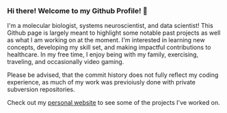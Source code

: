 ### Hi there! Welcome to my Github Profile! 👋

I'm a molecular biologist, systems neuroscientist, and data scientist! This Github page is largely meant to highlight some notable past projects as well as what I am working on at the moment. I'm interested in learning new concepts, developing my skill set, and making impactful contributions to healthcare. In my free time, I enjoy being with my family, exercising, traveling, and occasionally video gaming.

Please be advised, that the commit history does not fully reflect my coding experience, as much of my work was previoiusly done with private subversion repositories.

Check out my [personal website](https://sean-otoole.github.io/) to see some of the projects I've worked on. 

<!--
**seanotoole/seanotoole** is a ✨ _special_ ✨ repository because its `README.md` (this file) appears on your GitHub profile.



